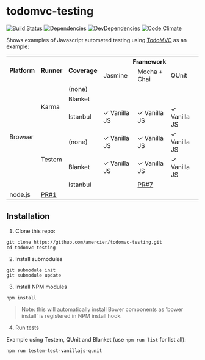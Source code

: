 todomvc-testing
===============

[![Build Status](http://img.shields.io/travis/amercier/todomvc-testing/master.svg?style=flat-square)](https://travis-ci.org/amercier/todomvc-testing/builds)
[![Dependencies](https://img.shields.io/david/amercier/todomvc-testing.svg?style=flat-square)](https://david-dm.org/amercier/todomvc-testing#info=dependencies&view=table)
[![DevDependencies](https://img.shields.io/david/dev/amercier/todomvc-testing.svg?style=flat-square)](https://david-dm.org/amercier/todomvc-testing#info=devDependencies&view=table)
[![Code Climate](https://img.shields.io/codeclimate/github/amercier/todomvc-testing.svg?style=flat-square)](https://codeclimate.com/github/amercier/todomvc-testing)

Shows examples of Javascript automated testing using [TodoMVC](http://todomvc.com/) as an example:

<table>
  <tr>
    <th rowspan="2">Platform</th>
    <th rowspan="2">Runner</th>
    <th rowspan="2">Coverage</th>
    <th colspan="3">Framework</th>
  </tr>
  <tr>
    <td>Jasmine</td>
    <td>Mocha + Chai</td>
    <td>QUnit</td>
  </tr>
  <tr>
    <td rowspan="6">Browser</td>
    <td rowspan="3">Karma</td>
    <td>(none)</td>
    <td></td>
    <td></td>
    <td></td>
  </tr>
  <tr>
    <td>Blanket</td>
    <td></td>
    <td></td>
    <td></td>
  </tr>
  <tr>
    <td>Istanbul</td>
    <td>
      ✓ Vanilla JS  
    </td>
    <td>
      ✓ Vanilla JS  
    </td>
    <td>
      ✓ Vanilla JS  
    </td>
  </tr>
  <tr>
    <td rowspan="3">Testem</td>
    <td>(none)</td>
    <td>
      ✓ Vanilla JS  
    </td>
    <td>
      ✓ Vanilla JS  
    </td>
    <td>
      ✓ Vanilla JS  
    </td>
  </tr>
    <td>Blanket</td>
    <td>
      ✓ Vanilla JS  
    </td>
    <td>
      ✓ Vanilla JS  
    </td>
    <td>
      ✓ Vanilla JS  
    </td>
  </tr>
  <tr>
    <td>Istanbul</td>
    <td></td>
    <td><a href="https://github.com/amercier/todomvc-testing/pull/7">PR#7</a></td>
    <td></td>
  </tr>
  <tr>
    <td>node.js</td>
    <td colspan="5"><a href="https://github.com/amercier/todomvc-testing/pull/1">PR#1</a></td>
  </tr>
</table>


Installation
------------

1. Clone this repo:

  ```
  git clone https://github.com/amercier/todomvc-testing.git
  cd todomvc-testing
  ```

2. Install submodules

  ```
  git submodule init
  git submodule update
  ```

3. Install NPM modules

  ```
  npm install
  ```

  > Note: this will automatically install Bower components as 'bower install' is
  > registered in NPM install hook.

4. Run tests

  Example using Testem, QUnit and Blanket (use `npm run list` for list all):

  ```
  npm run testem-test-vanillajs-qunit
  ```
